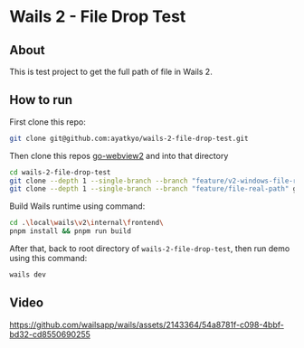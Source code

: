 # Wails 2 - File Drop Test

## About

This is test project to get the full path of file in Wails 2.

## How to run

First clone this repo:

```bash
git clone git@github.com:ayatkyo/wails-2-file-drop-test.git
```

Then clone this repos [go-webview2](https://github.com/ayatkyo/go-webview2/tree/feature/file-real-path) and [](https://github.com/ayatkyo/wails/tree/feature/v2-windows-file-real-path) into that directory

```bash
cd wails-2-file-drop-test
git clone --depth 1 --single-branch --branch "feature/v2-windows-file-real-path" git@github.com:ayatkyo/wails.git ./local/wails
git clone --depth 1 --single-branch --branch "feature/file-real-path" git@github.com:ayatkyo/go-webview2.git ./local/go-webview2
```

Build Wails runtime using command:

```bash
cd .\local\wails\v2\internal\frontend\
pnpm install && pnpm run build
```

After that, back to root directory of `wails-2-file-drop-test`, then run demo using this command:

```bash
wails dev
```

## Video

https://github.com/wailsapp/wails/assets/2143364/54a8781f-c098-4bbf-bd32-cd8550690255
